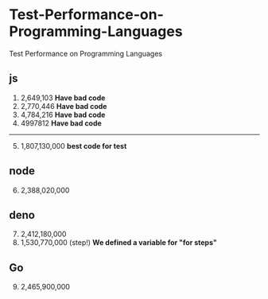 # Test-Performance-on-Programming-Languages
Test Performance on Programming Languages



## js
1. 2,649,103 **Have bad code**
2. 2,770,446 **Have bad code**
3. 4,784,216 **Have bad code**
4. 4997812 **Have bad code**
***************************
5. 1,807,130,000 **best code for test**
## node
6. 2,388,020,000
## deno
7. 2,412,180,000
8. 1,530,770,000 (step!) **We defined a variable for "for steps"**
## Go
9. 2,465,900,000
